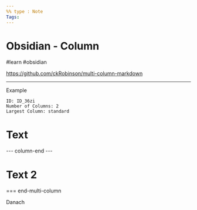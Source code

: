 ```yaml
---
%% type : Note
Tags: 
---
```

# Obsidian - Column

#learn #obsidian

https://github.com/ckRobinson/multi-column-markdown


---
Example

```start-multi-column
ID: ID_36zi
Number of Columns: 2
Largest Column: standard
```

# Text 

--- column-end ---

# Text 2

=== end-multi-column

Danach


